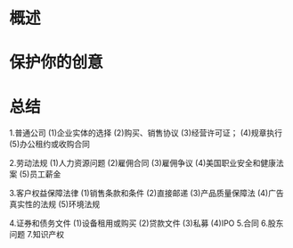 # 概述
# 保护你的创意
# 总结
1.普通公司
  (1)企业实体的选择
  (2)购买、销售协议
  (3)经营许可证；
  (4)规章执行
  (5)办公租约或收购合同

2.劳动法规
  (1)人力资源问题
  (2)雇佣合同
  (3)雇佣争议
  (4)美国职业安全和健康法案
  (5)员工薪金

3.客户权益保障法律
  (1)销售条款和条件
  (2)直接邮递
  (3)产品质量保障法
  (4)广告真实性的法规
  (5)环境法规
  
4.证券和债务文件
  (1)设备租用或购买
  (2)贷款文件
  (3)私募
  (4)IPO
5.合同
6.股东问题
7.知识产权